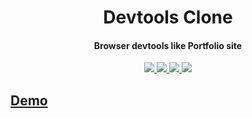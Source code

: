 <h1 align="center">
  Devtools Clone
</h1>
<h4 align="center">Browser devtools like Portfolio site</h4>
<div align="center">
  <a href="https://devtools-webapp.vercel.app/"><img src="https://img.shields.io/badge/host-vercel-success">
  <img src="https://img.shields.io/badge/contributions-welcome-orange.svg">
  <img src="https://img.shields.io/badge/license-MIT-blue.svg">
  <img src="https://visitor-badge.laobi.icu/badge?page_id=Devtools-Website.visitor-badge">
</div>

## Demo
